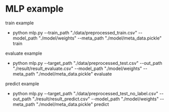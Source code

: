 # MLP example

train example
+ python mlp.py --train_path "./data/preprocessed_train.csv" --model_path "./model/weights" --meta_path "./model/meta_data.pickle" train

evaluate example 
+ python mlp.py --target_path "./data/preprocessed_test.csv" --out_path "./result/result_evaluate.csv" --model_path "./model/weights" --meta_path "./model/meta_data.pickle" evaluate

predict example
+ python mlp.py --target_path "./data/preprocessed_test_no_label.csv" --out_path "./result/result_predict.csv" --model_path "./model/weights" --meta_path "./model/meta_data.pickle" predict


